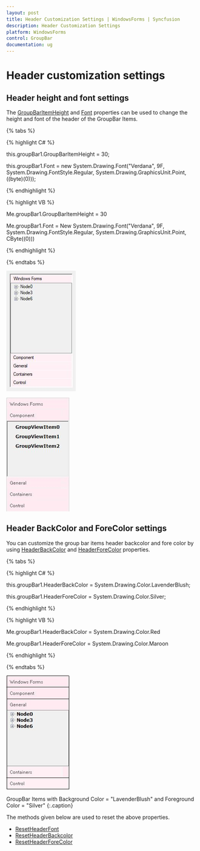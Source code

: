 ```yaml
---
layout: post
title: Header Customization Settings | WindowsForms | Syncfusion
description: Header Customization Settings
platform: WindowsForms
control: GroupBar
documentation: ug
---
```

# Header customization settings

## Header height and font settings

The [GroupBarItemHeight](https://help.syncfusion.com/cr/windowsforms/Syncfusion.Shared.Base~Syncfusion.Windows.Forms.Tools.GroupBar~GroupBarItemHeight.html) and [Font](https://docs.microsoft.com/en-us/dotnet/api/system.windows.forms.control.font?redirectedfrom=MSDN&view=netframework-4.7.2#System_Windows_Forms_Control_Font) properties can be used to change the height and font of the header of the GroupBar Items.

{% tabs %}

{% highlight C# %}

this.groupBar1.GroupBarItemHeight = 30;

this.groupBar1.Font = new System.Drawing.Font("Verdana", 9F, System.Drawing.FontStyle.Regular, System.Drawing.GraphicsUnit.Point, ((byte)(0)));

{% endhighlight %}



{% highlight VB %}

Me.groupBar1.GroupBarItemHeight = 30 

Me.groupBar1.Font = New System.Drawing.Font("Verdana", 9F, System.Drawing.FontStyle.Regular, System.Drawing.GraphicsUnit.Point, CByte((0))) 

{% endhighlight %}

{% endtabs %}

![GroupBar font customizaion](Overview_images/Overview_img29.jpeg) 

![GroupBar header height customization](Overview_images/Overview_img30.jpeg)

## Header BackColor and ForeColor settings

You can customize the group bar items header backcolor and fore color by using [HeaderBackColor](https://help.syncfusion.com/cr/windowsforms/Syncfusion.Shared.Base~Syncfusion.Windows.Forms.Tools.GroupBar~HeaderBackColor.html) and [HeaderForeColor](https://help.syncfusion.com/cr/windowsforms/Syncfusion.Shared.Base~Syncfusion.Windows.Forms.Tools.GroupBar~HeaderForeColor.html) properties.

{% tabs %}

{% highlight C# %}  

this.groupBar1.HeaderBackColor = System.Drawing.Color.LavenderBlush;

this.groupBar1.HeaderForeColor = System.Drawing.Color.Silver;

{% endhighlight %}


{% highlight VB %} 

Me.groupBar1.HeaderBackColor = System.Drawing.Color.Red

Me.groupBar1.HeaderForeColor = System.Drawing.Color.Maroon

{% endhighlight %}

{% endtabs %}

 ![GroupBar header back color](Overview_images/Overview_img31.jpeg)
 
GroupBar Items with Background Color = "LavenderBlush" and Foreground Color = "Silver"
{:.caption}

The methods given below are used to reset the above properties.

* [ResetHeaderFont](https://help.syncfusion.com/cr/windowsforms/Syncfusion.Shared.Base~Syncfusion.Windows.Forms.Tools.GroupBar~ResetHeaderFont.html)
* [ResetHeaderBackcolor](https://help.syncfusion.com/cr/windowsforms/Syncfusion.Shared.Base~Syncfusion.Windows.Forms.Tools.GroupBar~ResetHeaderBackColor.html)
* [ResetHeaderForeColor](https://help.syncfusion.com/cr/windowsforms/Syncfusion.Shared.Base~Syncfusion.Windows.Forms.Tools.GroupBar~ResetHeaderForeColor.html)

